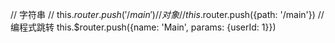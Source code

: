 // 字符串
// this.$router.push('/main')
// 对象
// this.$router.push({path: '/main'})
// 编程式跳转
this.$router.push({name: 'Main', params: {userId: 1}})